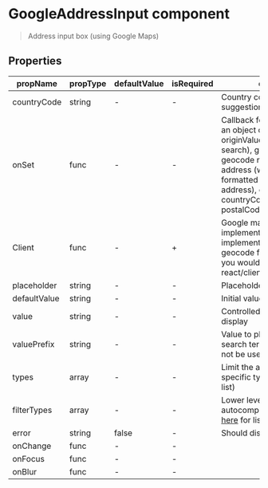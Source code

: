 # GoogleAddressInput component

> Address input box (using Google Maps)

## Properties

| propName | propType | defaultValue | isRequired | description |
|----------|----------|--------------|------------|-------------|
| countryCode | string | - | - | Country code used to help with suggestions and geocoding |
| onSet | func | - | - | Callback for results. Will return an object containing: originValue (value in the search), googleResult (google geocode result for the search), address (which will include: formatted (google formatted address), country, countryCode, street, number, postalCode, latLng (lat, lng)) |
| Client | func | - | + | Google map client implementation (should implement autocomplete and geocode functions). Normally you would use wix-style-react/clients/GoogleMapsClient |
| placeholder | string | - | - | Placeholder for the input box |
| defaultValue | string | - | - | Initial value to display |
| value | string | - | - | Controlled mode - value to display |
| valuePrefix | string | - | - | Value to place before every search term (normally should not be used) |
| types | array | - | - | Limit the autocomplete to specific types (see [here](https://developers.google.com/places/supported_types#table3) for list) |
| filterTypes | array | - | - | Lower level filtering of autocomplete result types (see [here](https://developers.google.com/places/supported_types) for list) |
| error | string | false | - | Should display error marker |
| onChange | func | - | - |  |
| onFocus | func | - | - |  |
| onBlur | func | - | - |  |

